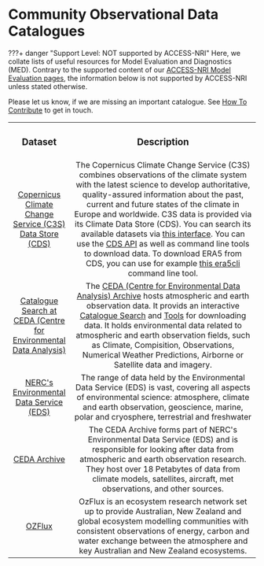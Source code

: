 # Community Observational Data Catalogues

???+ danger "Support Level: NOT supported by ACCESS-NRI"
    Here, we collate lists of useful resources for Model Evaluation and Diagnostics (MED). Contrary to the supported content of our [ACCESS-NRI Model Evaluation pages](../../model_evaluation/index.md), the information below is not supported by ACCESS-NRI unless stated otherwise.

Please let us know, if we are missing an important catalogue. See [How To Contribute](../../contribute/index.md) to get in touch.

<table>
<tr>
<td width="25%">
    <div align='center' width="100%">
    <h3>Dataset</h3>
    </div>
</td>
<td width="75%">
    <div align='center' width="100%" >
    <h3>Description</h3>
    </div>
</td>
</tr>

<tr>
<td width="25%">
    <div align='center' width="100%">
    <a href="https://cds.climate.copernicus.eu/">Copernicus Climate Change Service (C3S) Data Store (CDS)</a> 
    </div>
</td>
<td width="75%">
    <div align='center' width="100%" >
        The Copernicus Climate Change Service (C3S) combines observations of the climate system with the latest science to develop authoritative, quality-assured information about the past, current and future states of the climate in Europe and worldwide. C3S data is provided via its Climate Data Store (CDS).
        You can search its available datasets via <a href="https://cds.climate.copernicus.eu/cdsapp#!/search?type=dataset" target="_blank">this interface</a>.
        You can use the <a href="https://cds.climate.copernicus.eu/api-how-to" target="_blank">CDS API</a> as well as command line tools to download data. To download ERA5 from CDS, you can use for example <a href="https://era5cli.readthedocs.io/en/stable/" target="_blank">this era5cli</a> command line tool.
    </div>
</td>
</tr>

<tr>
<td width="25%">
    <div align='center' width="100%">
    <a href="https://catalogue.ceda.ac.uk">Catalogue Search at CEDA (Centre for Environmental Data Analysis) </a> 
    </div>
</td>
<td width="75%">
    <div align='center' width="100%" >
        The <a href="https://archive.ceda.ac.uk" target="_blank">CEDA (Centre for Environmental Data Analysis) Archive</a> hosts atmospheric and earth observation data.
        It provids an interactive <a href="https://catalogue.ceda.ac.uk" target="_blank">Catalogue Search</a> and <a href="https://archive.ceda.ac.uk/tools/" target="_blank">Tools</a> for downloading data.
        It holds environmental data related to atmospheric and earth observation fields, such as Climate, Compisition, Observations, Numerical Weather Predictions, Airborne or Satellite data and imagery.
    </div>
</td>
</tr>

<tr>
<td width="25%">
    <div align='center' width="100%">
    <a href="https://eds.ukri.org/services/find-data">NERC's Environmental Data Service (EDS)</a> 
    </div>
</td>
<td width="75%">
    <div align='center' width="100%" >
        The range of data held by the Environmental Data Service (EDS) is vast, covering all aspects of environmental science: atmosphere, climate and earth observation, geoscience, marine, polar and cryosphere, terrestrial and freshwater
    </div>
</td>
</tr>

<tr>
<td width="25%">
    <div align='center' width="100%">
    <a href="https://archive.ceda.ac.uk/">CEDA Archive</a> 
    </div>
</td>
<td width="75%">
    <div align='center' width="100%" >
        The CEDA Archive forms part of NERC's Environmental Data Service (EDS) and is responsible for looking after data from atmospheric and earth observation research. They host over 18 Petabytes of data from climate models, satellites, aircraft, met observations, and other sources.
    </div>
</td>
</tr>

<tr>
<td width="25%">
    <div align='center' width="100%">
    <a href="https://www.ozflux.org.au">OZFlux</a> 
    </div>
</td>
<td width="75%">
    <div align='center' width="100%" >
        OzFlux is an ecosystem research network set up to provide Australian, New Zealand and global ecosystem modelling communities with consistent observations of energy, carbon and water exchange between the atmosphere and key Australian and New Zealand ecosystems.
    </div>
</td>
</tr>

</table>
